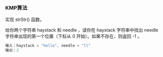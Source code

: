 ### KMP算法

[问题描述]: https://leetcode-cn.com/problems/implement-strstr/

实现 strStr() 函数。

给你两个字符串 haystack 和 needle ，请你在 haystack 字符串中找出 needle 字符串出现的第一个位置（下标从 0 开始）。如果不存在，则返回  -1 。

```go
输入：haystack = "hello", needle = "ll"
输出：2
```

